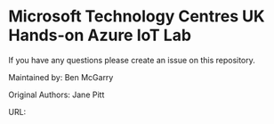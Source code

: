 # Microsoft Technology Centres UK Hands-on Azure IoT Lab

If you have any questions please create an issue on this repository.

Maintained by: Ben McGarry

Original Authors: Jane Pitt

URL: 